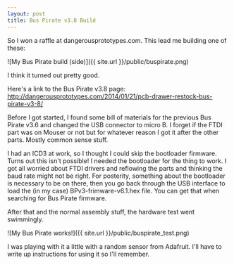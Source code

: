 ```yaml
---
layout: post
title: Bus Pirate v3.8 Build
---
```


So I won a raffle at dangerousprototypes.com.  This lead me building one of these:

![My Bus Pirate build (side)]({{ site.url }}/public/buspirate.png)

I think it turned out pretty good.

Here's a link to the Bus Pirate v3.8 page:
http://dangerousprototypes.com/2014/01/21/pcb-drawer-restock-bus-pirate-v3-8/

Before I got started, I found some bill of materials for the previous Bus Pirate v3.6 and changed the USB connector to micro B.  I forget if the FTDI part was on Mouser or not but for whatever reason I got it after the other parts.  Mostly common sense stuff.

I had an ICD3 at work, so I thought I could skip the bootloader firmware.  Turns out this isn't possible!  I needed the bootloader for the thing to work.  I got all worried about FTDI drivers and reflowing the parts and thinking the baud rate might not be right.  For posterity, something about the bootloader is necessary to be on there, then you go back through the USB interface to load the (in my case) BPv3-frimware-v6.1.hex file.  You can get that when searching for Bus Pirate firmware.

After that and the normal assembly stuff, the hardware test went swimmingly.

![My Bus Pirate works!]({{ site.url }}/public/buspirate_test.png)

I was playing with it a little with a random sensor from Adafruit.  I'll have to write up instructions for using it so I'll remember.
